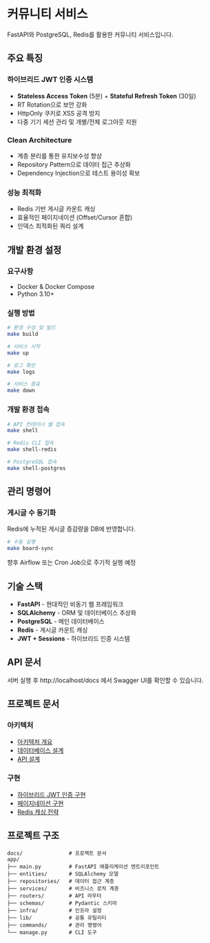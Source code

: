 # 커뮤니티 서비스

FastAPI와 PostgreSQL, Redis를 활용한 커뮤니티 서비스입니다.

## 주요 특징

### 하이브리드 JWT 인증 시스템
- **Stateless Access Token** (5분) + **Stateful Refresh Token** (30일)
- RT Rotation으로 보안 강화
- HttpOnly 쿠키로 XSS 공격 방지
- 다중 기기 세션 관리 및 개별/전체 로그아웃 지원

### Clean Architecture
- 계층 분리를 통한 유지보수성 향상
- Repository Pattern으로 데이터 접근 추상화
- Dependency Injection으로 테스트 용이성 확보

### 성능 최적화
- Redis 기반 게시글 카운트 캐싱
- 효율적인 페이지네이션 (Offset/Cursor 혼합)
- 인덱스 최적화된 쿼리 설계

## 개발 환경 설정

### 요구사항
- Docker & Docker Compose
- Python 3.10+

### 실행 방법

```bash
# 환경 구성 및 빌드
make build

# 서비스 시작
make up

# 로그 확인
make logs

# 서비스 종료
make down
```

### 개발 환경 접속

```bash
# API 컨테이너 쉘 접속
make shell

# Redis CLI 접속
make shell-redis

# PostgreSQL 접속
make shell-postgres
```

## 관리 명령어

### 게시글 수 동기화
Redis에 누적된 게시글 증감량을 DB에 반영합니다.

```bash
# 수동 실행
make board-sync
```

향후 Airflow 또는 Cron Job으로 주기적 실행 예정

## 기술 스택

- **FastAPI** - 현대적인 비동기 웹 프레임워크
- **SQLAlchemy** - ORM 및 데이터베이스 추상화  
- **PostgreSQL** - 메인 데이터베이스
- **Redis** - 게시글 카운트 캐싱
- **JWT + Sessions** - 하이브리드 인증 시스템

## API 문서

서버 실행 후 http://localhost/docs 에서 Swagger UI를 확인할 수 있습니다.

## 프로젝트 문서

### 아키텍처
- [아키텍처 개요](./docs/아키텍처/아키텍처%20개요.md)
- [데이터베이스 설계](./docs/아키텍처/데이터베이스%20설계.md)  
- [API 설계](./docs/아키텍처/API%20설계.md)

### 구현
- [하이브리드 JWT 인증 구현](./docs/구현/하이브리드%20JWT%20인증%20구현.md)
- [페이지네이션 구현](./docs/구현/페이지네이션%20구현.md)
- [Redis 캐싱 전략](./docs/구현/Redis%20캐싱%20전략.md)

## 프로젝트 구조

```
docs/               # 프로젝트 문서
app/
├── main.py         # FastAPI 애플리케이션 엔트리포인트
├── entities/       # SQLAlchemy 모델
├── repositories/   # 데이터 접근 계층  
├── services/       # 비즈니스 로직 계층
├── routers/        # API 라우터
├── schemas/        # Pydantic 스키마
├── infra/          # 인프라 설정
├── lib/            # 공통 유틸리티
├── commands/       # 관리 명령어
└── manage.py       # CLI 도구
```